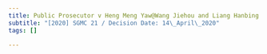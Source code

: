 ```yaml
---
title: Public Prosecutor v Heng Meng Yaw@Wang Jiehou and Liang Hanbing
subtitle: "[2020] SGMC 21 / Decision Date: 14\_April\_2020"
tags: []

---
```

